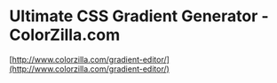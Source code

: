 <!--
id: 13786192063
link: http://tumblr.atmos.org/post/13786192063/ultimate-css-gradient-generator-colorzilla-com
slug: ultimate-css-gradient-generator-colorzilla-com
date: Mon Dec 05 2011 10:47:46 GMT-0800 (PST)
publish: 2011-12-05
tags: 
title: Ultimate CSS Gradient Generator - ColorZilla.com
-->


Ultimate CSS Gradient Generator - ColorZilla.com
================================================

[http://www.colorzilla.com/gradient-editor/](http://www.colorzilla.com/gradient-editor/)

